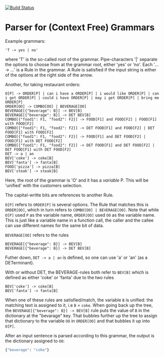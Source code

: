 [![Build Status](https://travis-ci.org/tue-robotics/grammar_parser.svg?branch=master)](https://travis-ci.org/tue-robotics/grammar_parser)

# Parser for (Context Free) Grammars

Example grammars:
```
'T -> yes | no'
```
where 'T' is the so-called root of the grammar. Pipe-characters '|' separate the options to choose from at the grammar root, either 'yes' or 'no'. 
Each '... -> ...' is a Rule in the grammar. A Rule is satisfied if the input string is either of the options at the right side of the arrow. 

Another, for taking restaurant orders:
```
O[P] -> ORDER[P] | can i have a ORDER[P] | i would like ORDER[P] | can i get ORDER[P] | could i have ORDER[P] | may i get ORDER[P] | bring me ORDER[P]
ORDER[OO] -> COMBO[OO] | BEVERAGE[OO]
BEVERAGE[{"beverage": B}] -> BEV[B]
BEVERAGE[{"beverage": B}] -> DET BEV[B]
COMBO[{"food1": F1, "food2": F2}] -> FOOD[F1] and FOOD[F2] | FOOD[F1] with FOOD[F2]
COMBO[{"food1": F1, "food2": F2}] -> DET FOOD[F1] and FOOD[F2] | DET FOOD[F1] with FOOD[F2]
COMBO[{"food1": F1, "food2": F2}] -> FOOD[F1] and DET FOOD[F2] | FOOD[F1] with DET FOOD[F2]
COMBO[{"food1": F1, "food2": F2}] -> DET FOOD[F1] and DET FOOD[F2] | DET FOOD[F1] with DET FOOD[F2]
DET -> a | an
BEV['coke'] -> coke[B]
BEV['fanta'] -> fanta[B]
FOOD['pizza'] -> pizza[B]
BEV['steak'] -> steak[B]
```

Here, the root of the grammar is 'O' and it has a *variable* P. This will be 'unified' with the customers selection. 

The capital-writte bits are references to another Rule. 

```O[P]``` refers to ```ORDER[P]``` is several options. 
The Rule that matches this is ```ORDER[OO]```, which in turn refers to ```COMBO[OO] | BEVERAGE[OO]```. 
Note that while ```O[P]``` used ```P``` as the variable name, ```ORDER[OO]``` used ```OO``` as the variable name. This is just like a variable name in a function call, the caller and the callee can use different names for the same bit of data. 

```BEVERAGE[OO]``` refers to the rules 
```
BEVERAGE[{"beverage": B}] -> BEV[B]
BEVERAGE[{"beverage": B}] -> DET BEV[B]
```
Futher down, ```DET -> a | an``` is defined, so one can use 'a' or 'an' (as a DETerminant). 

With or without DET, the BEVERAGE-rules both refer to ```BEV[B]``` which is defined as either 'coke' or 'fanta' due to the two rules 
```
BEV['coke'] -> coke[B]
BEV['fanta'] -> fanta[B]
```

When one of these rules are satisfied/match, the variable ```B``` is unified: the matching text is assigned to it, i.e ```B``` = ```coke```. When going back up the tree, the ```BEVERAGE[{"beverage": B}] -> BEV[B]``` rule puts the value of ```B``` in the dictionary at the "bevarage" key. 
That bubbles further up the tree to assign that dictionary to the variable ```OO``` in ```ORDER[OO]``` and that bubbles it up into ```O[P]```. 

After an input sentence is parsed according to this grammar, the output is the dictionary assigned to ```OO```: 
```python
{"beverage": "coke"}
```
